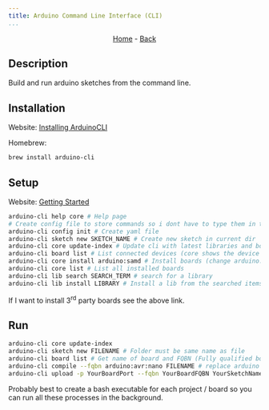 ```yaml
---
title: Arduino Command Line Interface (CLI)
...
```


<p style="text-align: center;"><a href="https://harveybates.xyz/">Home</a> - <a 
href="https://harveybates.xyz/knowledge/index">Back</a></p>

## Description
Build and run arduino sketches from the command line.

## Installation
Website: [Installing ArduinoCLI](https://arduino.github.io/arduino-cli/latest/installation/)

Homebrew:
```bash
brew install arduino-cli
```

## Setup
Website: [Getting Started](https://arduino.github.io/arduino-cli/latest/getting-started/)

```bash
arduino-cli help core # Help page
# Create config file to store commands so i dont have to type them in the terminal
arduino-cli config init # Create yaml file 
arduino-cli sketch new SKETCH_NAME # Create new sketch in current dir
arduino-cli core update-index # Update cli with latest libraries and boards
arduino-cli board list # List connected devices (core shows the device i need to install)
arduino-cli core install arduino:samd # Install boards (change arduino:samd for core value)
arduino-cli core list # List all installed boards
arduino-cli lib search SEARCH_TERM # search for a library
arduino-cli lib install LIBRARY # Install a lib from the searched items
```

If I want to install 3<sup>rd</sup> party boards see the above link.

## Run
```bash
arduino-cli core update-index
arduino-cli sketch new FILENAME # Folder must be same name as file
arduino-cli board list # Get name of board and FQBN (Fully qualified board name)
arduino-cli compile --fqbn arduino:avr:nano FILENAME # replace arduino bit with FQBN
arduino-cli upload -p YourBoardPort --fqbn YourBoardFQBN YourSketchName # Upload 
```

Probably best to create a bash executable for each project / board so you can run all these processes in the background.
